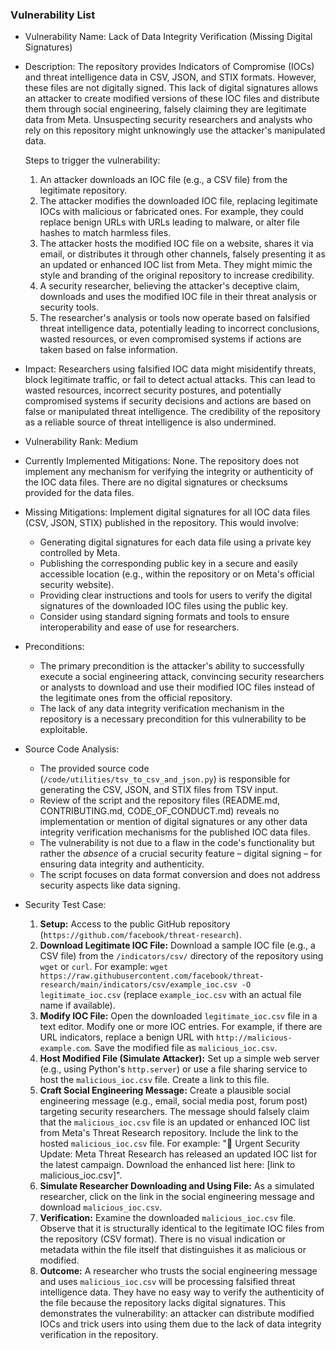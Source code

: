 ### Vulnerability List

- Vulnerability Name: Lack of Data Integrity Verification (Missing Digital Signatures)
- Description: The repository provides Indicators of Compromise (IOCs) and threat intelligence data in CSV, JSON, and STIX formats. However, these files are not digitally signed. This lack of digital signatures allows an attacker to create modified versions of these IOC files and distribute them through social engineering, falsely claiming they are legitimate data from Meta. Unsuspecting security researchers and analysts who rely on this repository might unknowingly use the attacker's manipulated data.

    Steps to trigger the vulnerability:
    1. An attacker downloads an IOC file (e.g., a CSV file) from the legitimate repository.
    2. The attacker modifies the downloaded IOC file, replacing legitimate IOCs with malicious or fabricated ones. For example, they could replace benign URLs with URLs leading to malware, or alter file hashes to match harmless files.
    3. The attacker hosts the modified IOC file on a website, shares it via email, or distributes it through other channels, falsely presenting it as an updated or enhanced IOC list from Meta. They might mimic the style and branding of the original repository to increase credibility.
    4. A security researcher, believing the attacker's deceptive claim, downloads and uses the modified IOC file in their threat analysis or security tools.
    5. The researcher's analysis or tools now operate based on falsified threat intelligence data, potentially leading to incorrect conclusions, wasted resources, or even compromised systems if actions are taken based on false information.

- Impact: Researchers using falsified IOC data might misidentify threats, block legitimate traffic, or fail to detect actual attacks. This can lead to wasted resources, incorrect security postures, and potentially compromised systems if security decisions and actions are based on false or manipulated threat intelligence. The credibility of the repository as a reliable source of threat intelligence is also undermined.
- Vulnerability Rank: Medium
- Currently Implemented Mitigations: None. The repository does not implement any mechanism for verifying the integrity or authenticity of the IOC data files. There are no digital signatures or checksums provided for the data files.
- Missing Mitigations: Implement digital signatures for all IOC data files (CSV, JSON, STIX) published in the repository. This would involve:
    - Generating digital signatures for each data file using a private key controlled by Meta.
    - Publishing the corresponding public key in a secure and easily accessible location (e.g., within the repository or on Meta's official security website).
    - Providing clear instructions and tools for users to verify the digital signatures of the downloaded IOC files using the public key.
    - Consider using standard signing formats and tools to ensure interoperability and ease of use for researchers.
- Preconditions:
    - The primary precondition is the attacker's ability to successfully execute a social engineering attack, convincing security researchers or analysts to download and use their modified IOC files instead of the legitimate ones from the official repository.
    - The lack of any data integrity verification mechanism in the repository is a necessary precondition for this vulnerability to be exploitable.
- Source Code Analysis:
    - The provided source code (`/code/utilities/tsv_to_csv_and_json.py`) is responsible for generating the CSV, JSON, and STIX files from TSV input.
    - Review of the script and the repository files (README.md, CONTRIBUTING.md, CODE_OF_CONDUCT.md) reveals no implementation or mention of digital signatures or any other data integrity verification mechanisms for the published IOC data files.
    - The vulnerability is not due to a flaw in the code's functionality but rather the *absence* of a crucial security feature – digital signing – for ensuring data integrity and authenticity.
    - The script focuses on data format conversion and does not address security aspects like data signing.
- Security Test Case:
    1. **Setup:** Access to the public GitHub repository (`https://github.com/facebook/threat-research`).
    2. **Download Legitimate IOC File:** Download a sample IOC file (e.g., a CSV file) from the `/indicators/csv/` directory of the repository using `wget` or `curl`. For example: `wget https://raw.githubusercontent.com/facebook/threat-research/main/indicators/csv/example_ioc.csv -O legitimate_ioc.csv` (replace `example_ioc.csv` with an actual file name if available).
    3. **Modify IOC File:** Open the downloaded `legitimate_ioc.csv` file in a text editor. Modify one or more IOC entries. For example, if there are URL indicators, replace a benign URL with `http://malicious-example.com`. Save the modified file as `malicious_ioc.csv`.
    4. **Host Modified File (Simulate Attacker):**  Set up a simple web server (e.g., using Python's `http.server`) or use a file sharing service to host the `malicious_ioc.csv` file. Create a link to this file.
    5. **Craft Social Engineering Message:** Create a plausible social engineering message (e.g., email, social media post, forum post) targeting security researchers. The message should falsely claim that the `malicious_ioc.csv` file is an updated or enhanced IOC list from Meta's Threat Research repository. Include the link to the hosted `malicious_ioc.csv` file. For example: "🚨 Urgent Security Update: Meta Threat Research has released an updated IOC list for the latest campaign. Download the enhanced list here: [link to malicious_ioc.csv]".
    6. **Simulate Researcher Downloading and Using File:** As a simulated researcher, click on the link in the social engineering message and download `malicious_ioc.csv`.
    7. **Verification:** Examine the downloaded `malicious_ioc.csv` file. Observe that it is structurally identical to the legitimate IOC files from the repository (CSV format). There is no visual indication or metadata within the file itself that distinguishes it as malicious or modified.
    8. **Outcome:**  A researcher who trusts the social engineering message and uses `malicious_ioc.csv` will be processing falsified threat intelligence data. They have no easy way to verify the authenticity of the file because the repository lacks digital signatures. This demonstrates the vulnerability: an attacker can distribute modified IOCs and trick users into using them due to the lack of data integrity verification in the repository.